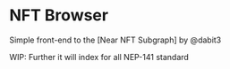 # NFT Browser

Simple front-end to the [Near NFT Subgraph] by @dabit3

WIP: Further it will index for all NEP-141 standard
